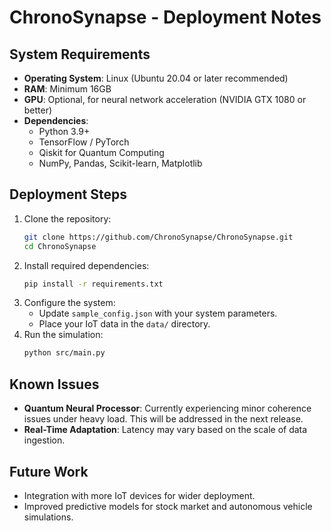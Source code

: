 # ChronoSynapse - Deployment Notes

## System Requirements
- **Operating System**: Linux (Ubuntu 20.04 or later recommended)
- **RAM**: Minimum 16GB
- **GPU**: Optional, for neural network acceleration (NVIDIA GTX 1080 or better)
- **Dependencies**:
  - Python 3.9+
  - TensorFlow / PyTorch
  - Qiskit for Quantum Computing
  - NumPy, Pandas, Scikit-learn, Matplotlib

## Deployment Steps
1. Clone the repository:
    ```bash
    git clone https://github.com/ChronoSynapse/ChronoSynapse.git
    cd ChronoSynapse
    ```
2. Install required dependencies:
    ```bash
    pip install -r requirements.txt
    ```
3. Configure the system:
    - Update `sample_config.json` with your system parameters.
    - Place your IoT data in the `data/` directory.
4. Run the simulation:
    ```bash
    python src/main.py
    ```

## Known Issues
- **Quantum Neural Processor**: Currently experiencing minor coherence issues under heavy load. This will be addressed in the next release.
- **Real-Time Adaptation**: Latency may vary based on the scale of data ingestion.

## Future Work
- Integration with more IoT devices for wider deployment.
- Improved predictive models for stock market and autonomous vehicle simulations.
